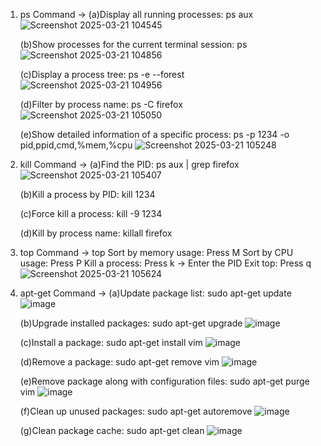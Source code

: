 1. ps Command -> (a)Display all running processes: ps aux
   ![Screenshot 2025-03-21 104545](https://github.com/user-attachments/assets/27945489-0728-4569-865d-6453e15860eb)
   
   (b)Show processes for the current terminal session: ps
   ![Screenshot 2025-03-21 104856](https://github.com/user-attachments/assets/ef112b42-9ef7-40f2-b9e7-080353f9a12a)

   (c)Display a process tree: ps -e --forest
   ![Screenshot 2025-03-21 104956](https://github.com/user-attachments/assets/6c8d81e9-4066-4f78-86ca-1b6b62c6fcd8)

   (d)Filter by process name: ps -C firefox
   ![Screenshot 2025-03-21 105050](https://github.com/user-attachments/assets/9a2e0452-4b76-4315-8aa2-bccb68129de6)

   (e)Show detailed information of a specific process: ps -p 1234 -o pid,ppid,cmd,%mem,%cpu
   ![Screenshot 2025-03-21 105248](https://github.com/user-attachments/assets/5ba535c3-8107-4888-8bc3-f0e7a8d34a85)
   
3. kill Command -> (a)Find the PID: ps aux | grep firefox
   ![Screenshot 2025-03-21 105407](https://github.com/user-attachments/assets/dc06adee-0548-461c-a65d-49ae1a5b2285)

   (b)Kill a process by PID: kill 1234

   (c)Force kill a process: kill -9 1234
   
   (d)Kill by process name: killall firefox

5. top Command -> top Sort by memory usage: Press M Sort by CPU usage: Press P Kill a process: Press k → Enter the PID Exit top: Press q
   ![Screenshot 2025-03-21 105624](https://github.com/user-attachments/assets/be55476e-8146-4012-9d9c-d71318c94c8b)

6. apt-get Command -> (a)Update package list: sudo apt-get update
   ![image](https://github.com/user-attachments/assets/e5454d12-3d99-424e-808f-6f37018afb4d)

   (b)Upgrade installed packages: sudo apt-get upgrade
   ![image](https://github.com/user-attachments/assets/db9dfeda-79fa-4e06-93f9-70b32a19e495)

   (c)Install a package: sudo apt-get install vim
   ![image](https://github.com/user-attachments/assets/0a9dfbda-5f9c-4808-9561-b646b05eab4b)

   (d)Remove a package: sudo apt-get remove vim
   ![image](https://github.com/user-attachments/assets/b265b61d-a9c8-4805-996a-21157808d74e)

   (e)Remove package along with configuration files: sudo apt-get purge vim
   ![image](https://github.com/user-attachments/assets/a05a8d0d-1380-43a9-a1cc-b355c3370fbf)

   (f)Clean up unused packages: sudo apt-get autoremove
   ![image](https://github.com/user-attachments/assets/5d3447f2-f0d9-48c4-870a-8d77b58332f6)

   (g)Clean package cache: sudo apt-get clean
   ![image](https://github.com/user-attachments/assets/64a7edb8-07ec-4bcd-9f12-d096bdf8367f)

